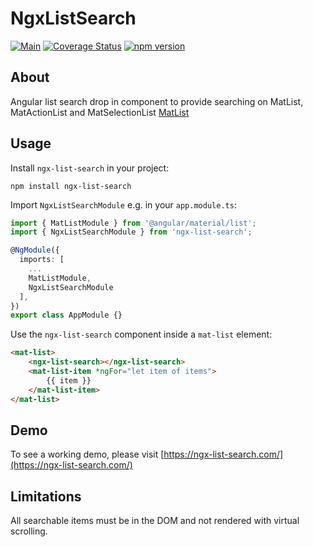 # NgxListSearch

[![Main](https://github.com/Airizom/ngx-list-search/actions/workflows/main.yml/badge.svg)](https://github.com/Airizom/ngx-list-search/actions/workflows/main.yml)
[![Coverage Status](https://coveralls.io/repos/github/Airizom/ngx-list-search/badge.svg?branch=main)](https://coveralls.io/github/Airizom/ngx-list-search?branch=main)
[![npm version](https://badge.fury.io/js/ngx-list-search.svg)](https://badge.fury.io/js/ngx-list-search)
## About
Angular list search drop in component to provide searching on MatList, MatActionList and MatSelectionList [MatList](https://material.angular.io/components/list/overview)

## Usage
Install `ngx-list-search` in your project:
```
npm install ngx-list-search
```

Import `NgxListSearchModule` e.g. in your `app.module.ts`:
```typescript
import { MatListModule } from '@angular/material/list';
import { NgxListSearchModule } from 'ngx-list-search';

@NgModule({
  imports: [
    ...
    MatListModule,
    NgxListSearchModule
  ],
})
export class AppModule {}
```

Use the `ngx-list-search` component inside a `mat-list` element:
```html
<mat-list>
    <ngx-list-search></ngx-list-search>
    <mat-list-item *ngFor="let item of items">
        {{ item }}
    </mat-list-item>
</mat-list>
```

## Demo
To see a working demo, please visit [https://ngx-list-search.com/](https://ngx-list-search.com/)

## Limitations
All searchable items must be in the DOM and not rendered with virtual scrolling.
